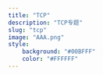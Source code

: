 ```yaml
---
title: "TCP"
description: "TCP专题"
slug: "tcp"
image: "AAA.png"
style:
    background: "#00BFFF"
    color: "#FFFFFF"
---
```


